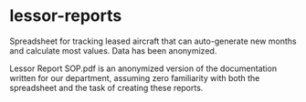 # lessor-reports
Spreadsheet for tracking leased aircraft that can auto-generate new months and calculate most values. Data has been anonymized.

Lessor Report SOP.pdf is an anonymized version of the documentation written for our department, assuming zero familiarity with both the spreadsheet and the task of creating these reports.
